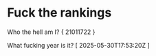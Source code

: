 # Fuck the rankings

Who the hell am I?
{ 21011722 }

What fucking year is it?
[ 2025-05-30T17:53:20Z ]
